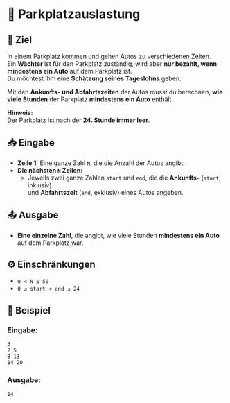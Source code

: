 # 🚗 Parkplatzauslastung

## 🎯 Ziel
In einem Parkplatz kommen und gehen Autos zu verschiedenen Zeiten.  
Ein **Wächter** ist für den Parkplatz zuständig, wird aber **nur bezahlt, wenn mindestens ein Auto** auf dem Parkplatz ist.  
Du möchtest ihm eine **Schätzung seines Tageslohns** geben.

Mit den **Ankunfts- und Abfahrtszeiten** der Autos musst du berechnen, **wie viele Stunden** der Parkplatz **mindestens ein Auto** enthält.

**Hinweis:**  
Der Parkplatz ist nach der **24. Stunde immer leer**.

## 📥 Eingabe
- **Zeile 1:** Eine ganze Zahl `N`, die die Anzahl der Autos angibt.
- **Die nächsten `N` Zeilen:**  
  - Jeweils zwei ganze Zahlen `start` und `end`, die die **Ankunfts-** (`start`, inklusiv)  
    und **Abfahrtszeit** (`end`, exklusiv) eines Autos angeben.

## 📤 Ausgabe
- **Eine einzelne Zahl**, die angibt, wie viele Stunden **mindestens ein Auto** auf dem Parkplatz war.

## ⚙️ Einschränkungen
- `0 < N ≤ 50`
- `0 ≤ start < end ≤ 24`

## 📌 Beispiel

### Eingabe:
```
3
2 5
8 13
14 20
```

### Ausgabe:
```
14
```
